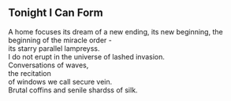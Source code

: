 Tonight I Can Form
------------------
A home focuses its dream of a new ending, its new beginning, the beginning of the miracle order -  
its starry parallel lampreyss.  
I do not erupt in the universe of lashed invasion.  
Conversations of waves,  
the recitation  
of windows we call secure vein.  
Brutal coffins and senile shardss of silk.  
